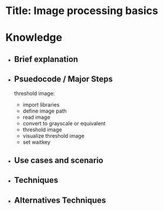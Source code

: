 # Title: Image processing basics

# Knowledge

- ## Brief explanation
   
- ## Psuedocode / Major Steps

  threshold image:

  - import libraries
  - define image path
  - read image
  - convert to grayscale or equivalent
  - threshold image
  - visualize threshold image
  - set waitkey

- ## Use cases and scenario
  
- ## Techniques
- ## Alternatives Techniques
